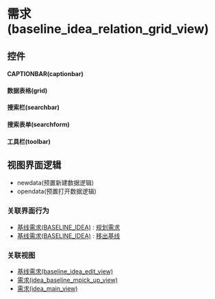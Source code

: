 # 需求(baseline_idea_relation_grid_view)  <!-- {docsify-ignore-all} -->



## 控件
#### CAPTIONBAR(captionbar)
#### 数据表格(grid)
#### 搜索栏(searchbar)
#### 搜索表单(searchform)
#### 工具栏(toolbar)

## 视图界面逻辑
  * newdata(预置新建数据逻辑)
  * opendata(预置打开数据逻辑)


### 关联界面行为
  * [基线需求(BASELINE_IDEA)](module/ProdMgmt/baseline_idea) : [规划需求](module/ProdMgmt/baseline_idea#界面行为)
  * [基线需求(BASELINE_IDEA)](module/ProdMgmt/baseline_idea) : [移出基线](module/ProdMgmt/baseline_idea#界面行为)

### 关联视图
  * [基线需求(baseline_idea_edit_view)](app/view/baseline_idea_edit_view)
  * [需求(idea_baseline_mpick_up_view)](app/view/idea_baseline_mpick_up_view)
  * [需求(idea_main_view)](app/view/idea_main_view)

<script>
 const { createApp } = Vue
  createApp({
    data() {
      return {

      }
    }
  }).use(ElementPlus).mount('#app')
</script>